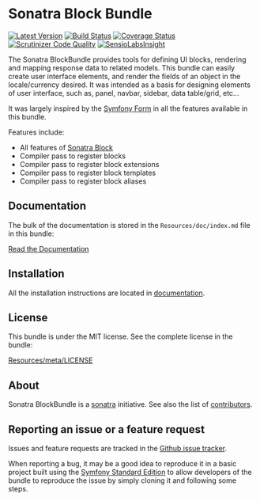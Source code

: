 Sonatra Block Bundle
====================

[![Latest Version](https://img.shields.io/packagist/v/sonatra/block-bundle.svg)](https://packagist.org/packages/sonatra/block-bundle)
[![Build Status](https://img.shields.io/travis/sonatra/sonatra-block-bundle/master.svg)](https://travis-ci.org/sonatra/sonatra-block-bundle)
[![Coverage Status](https://img.shields.io/coveralls/sonatra/sonatra-block-bundle/master.svg)](https://coveralls.io/r/sonatra/sonatra-block-bundle?branch=master)
[![Scrutinizer Code Quality](https://img.shields.io/scrutinizer/g/sonatra/sonatra-block-bundle/master.svg)](https://scrutinizer-ci.com/g/sonatra/sonatra-block-bundle?branch=master)
[![SensioLabsInsight](https://img.shields.io/sensiolabs/i/0d1dda71-3f47-4dad-be53-017da27d21a8.svg)](https://insight.sensiolabs.com/projects/0d1dda71-3f47-4dad-be53-017da27d21a8)

The Sonatra BlockBundle provides tools for defining UI blocks, rendering and mapping
response data to related models. This bundle can easily create user interface elements,
and render the fields of an object in the locale/currency desired. It was intended as a
basis for designing elements of user interface, such as, panel, navbar, sidebar, data
table/grid, etc...

It was largely inspired by the [Symfony Form](https://github.com/symfony/form) in all
the features available in this bundle.

Features include:

- All features of [Sonatra Block](https://github.com/sonatra/sonatra-block)
- Compiler pass to register blocks
- Compiler pass to register block extensions
- Compiler pass to register block templates
- Compiler pass to register block aliases

Documentation
-------------

The bulk of the documentation is stored in the `Resources/doc/index.md`
file in this bundle:

[Read the Documentation](Resources/doc/index.md)

Installation
------------

All the installation instructions are located in [documentation](Resources/doc/index.md).

License
-------

This bundle is under the MIT license. See the complete license in the bundle:

[Resources/meta/LICENSE](Resources/meta/LICENSE)

About
-----

Sonatra BlockBundle is a [sonatra](https://github.com/sonatra) initiative.
See also the list of [contributors](https://github.com/sonatra/sonatra-block-bundle/graphs/contributors).

Reporting an issue or a feature request
---------------------------------------

Issues and feature requests are tracked in the [Github issue tracker](https://github.com/sonatra/sonatra-block-bundle/issues).

When reporting a bug, it may be a good idea to reproduce it in a basic project
built using the [Symfony Standard Edition](https://github.com/symfony/symfony-standard)
to allow developers of the bundle to reproduce the issue by simply cloning it
and following some steps.
